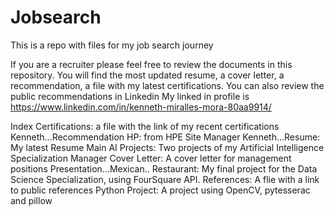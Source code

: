 # Jobsearch
This is a repo with files for my job search journey

If you are a recruiter please feel free to review the documents in this repository. 
You will find the most updated resume, a cover letter, a recommendation, a file with my latest certifications.
You can also review the public recommendations in Linkedin
My linked in profile is https://www.linkedin.com/in/kenneth-miralles-mora-80aa9914/

Index
Certifications: a file with the link of my recent certifications
Kenneth...Recommendation HP: from HPE Site Manager
Kenneth...Resume: My latest Resume
Main AI Projects: Two projects of my Artificial Intelligence Specialization 
Manager Cover Letter: A cover letter for management positions
Presentation...Mexican.. Restaurant: My final project for the Data Science Specialization, using FourSquare API.
References: A flie with a link to public references
Python Project: A project using OpenCV, pytesserac and pillow

